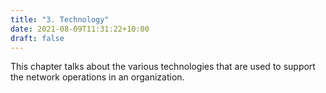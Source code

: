 ```yaml
---
title: "3. Technology"
date: 2021-08-09T11:31:22+10:00
draft: false
---
```


This chapter talks about the various technologies that are used to support the network operations in an organization. 